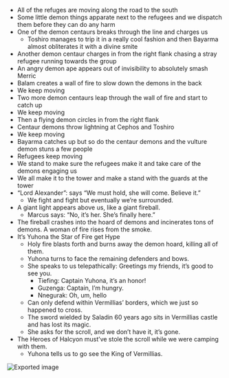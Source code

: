 - All of the refuges are moving along the road to the south
- Some little demon things apparate next to the refugees and we dispatch them before they can do any harm
- One of the demon centaurs breaks through the line and charges us
    - Toshiro manages to trip it in a really cool fashion and then Bayarma almost obliterates it with a divine smite
- Another demon centaur charges in from the right flank chasing a stray refugee running towards the group
- An angry demon ape appears out of invisibility to absolutely smash Merric
- Balam creates a wall of fire to slow down the demons in the back
- We keep moving
- Two more demon centaurs leap through the wall of fire and start to catch up
- We keep moving
- Then a flying demon circles in from the right flank
- Centaur demons throw lightning at Cephos and Toshiro
- We keep moving
- Bayarma catches up but so do the centaur demons and the vulture demon stuns a few people
- Refugees keep moving
- We stand to make sure the refugees make it and take care of the demons engaging us
- We all make it to the tower and make a stand with the guards at the tower
- “Lord Alexander”: says “We must hold, she will come. Believe it.”
    - We fight and fight but eventually we’re surrounded.
- A giant light appears above us, like a giant fireball.
    - Marcus says: “No, it’s her. She’s finally here.”
- The fireball crashes into the hoard of demons and incinerates tons of demons. A woman of fire rises from the smoke.
- It’s Yuhona the Star of Fire get Hype
    - Holy fire blasts forth and burns away the demon hoard, killing all of them.
    - Yuhona turns to face the remaining defenders and bows.
    - She speaks to us telepathically: Greetings my friends, it’s good to see you.
        - Tiefing: Captain Yuhona, it’s an honor!
        - Guzenga: Captain, I’m hungry.
        - Nnegurak: Oh, um, hello
    - Can only defend within Vermillias’ borders, which we just so happened to cross.
    - The sword wielded by Saladin 60 years ago sits in Vermillias castle and has lost its magic.
    - She asks for the scroll, and we don’t have it, it’s gone.
- The Heroes of Halcyon must’ve stole the scroll while we were camping with them.
    - Yuhona tells us to go see the King of Vermillias.

![Exported image](Yuhona.png)